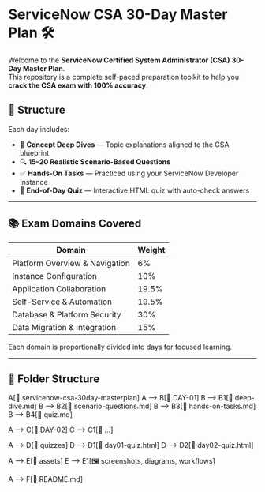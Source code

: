 # ServiceNow CSA 30-Day Master Plan 🛠️

Welcome to the **ServiceNow Certified System Administrator (CSA) 30-Day Master Plan**.  
This repository is a complete self-paced preparation toolkit to help you **crack the CSA exam with 100% accuracy**.

## 📅 Structure

Each day includes:
- 📘 **Concept Deep Dives** — Topic explanations aligned to the CSA blueprint
- 🔍 **15–20 Realistic Scenario-Based Questions**
- ✅ **Hands-On Tasks** — Practiced using your ServiceNow Developer Instance
- 🧠 **End-of-Day Quiz** — Interactive HTML quiz with auto-check answers

---

## 📚 Exam Domains Covered

| Domain | Weight |
|--------|--------|
| Platform Overview & Navigation | 6% |
| Instance Configuration | 10% |
| Application Collaboration | 19.5% |
| Self-Service & Automation | 19.5% |
| Database & Platform Security | 30% |
| Data Migration & Integration | 15% |

Each domain is proportionally divided into days for focused learning.

---

## 📁 Folder Structure

  A[📁 servicenow-csa-30day-masterplan]
  A --> B[📁 DAY-01]
  B --> B1[📄 deep-dive.md]
  B --> B2[📄 scenario-questions.md]
  B --> B3[📄 hands-on-tasks.md]
  B --> B4[📄 quiz.md]

  A --> C[📁 DAY-02]
  C --> C1[📄 ...]

  A --> D[📁 quizzes]
  D --> D1[📄 day01-quiz.html]
  D --> D2[📄 day02-quiz.html]

  A --> E[📁 assets]
  E --> E1[🖼️ screenshots, diagrams, workflows]

  A --> F[📄 README.md]
